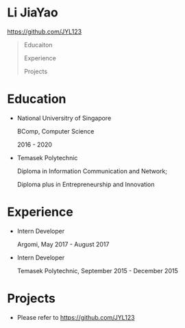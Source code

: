 # Li JiaYao
https://github.com/JYL123

  >Educaiton
  >
  >Experience
  >
  >Projects

# Education

  - National Universitry of Singapore
    
    BComp, Computer Science
    
    2016 - 2020

  - Temasek Polytechnic
    
    Diploma in Information Communication and Network;
    
    Diploma plus in Entrepreneurship and Innovation

# Experience

  - Intern Developer
    
    Argomi, May 2017 - August 2017

  - Intern Developer
    
    Temasek Polytechnic, September 2015 - December 2015

# Projects

  - Please refer to https://github.com/JYL123

